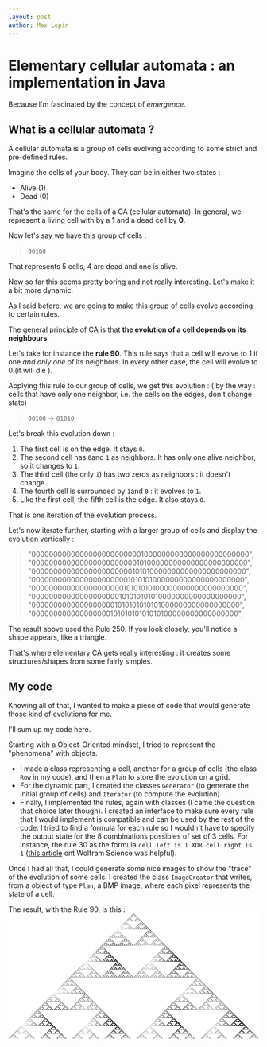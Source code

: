 ```yaml
---
layout: post
author: Max Lepin
---
```



# Elementary cellular automata : an implementation in Java
Because I'm fascinated by the concept of *emergence*.

## What is a cellular automata ? 

A cellular automata is a group of cells evolving according to some strict and pre-defined rules. 

Imagine the cells of your body. They can be in either two states : 
- Alive (1)
- Dead (0)

That's the same for the cells of a CA (cellular automata). In general, we represent a living cell with by a **1** and a dead cell by **0**.

Now let's say we have this group of cells : 

> ```00100```

That represents 5 cells, 4 are dead and one is alive. 

Now so far this seems pretty boring and not really interesting. Let's make it a bit more dynamic. 

As I said before, we are going to make this group of cells evolve according to certain rules. 

The general principle of CA is that **the evolution of a cell depends on its neighbours**.

Let's take for instance the **rule 90**.
This rule says that a cell will evolve to 1 if one *and only one* of its neighbors. In every other case, the cell will evolve to 0 (it will die ).

Applying this rule to our group of cells, we get this evolution : ( by the way : cells that have only one neighbor, i.e. the cells on the edges, don't change state)
> ```00100``` → ```01010```

Let's break this evolution down : 

1. The first cell is on the edge. It stays ```0```.
2. The second cell has ```0```and ```1``` as neighbors. It has only one alive neighbor, so it changes to ```1```.
3. The third cell (the only ```1```) has two zeros as neighbors : it doesn't change.
4. The fourth cell is surrounded by ```1```and ```0``` : it evolves to ```1```.
5. Like the first cell, the fifth cell is the edge. It also stays ```0```.

That is one iteration of the evolution process.

Let's now iterate further, starting with a larger group of cells and display the evolution vertically :

> "00000000000000000000000001000000000000000000000000",
"00000000000000000000000010100000000000000000000000",
"00000000000000000000000101010000000000000000000000",
"00000000000000000000001010101000000000000000000000",
"00000000000000000000010101010100000000000000000000",
"00000000000000000000101010101010000000000000000000",
"00000000000000000001010101010101000000000000000000",
"00000000000000000010101010101010100000000000000000",

The result above used the Rule 250. If you look closely, you'll notice a shape appears, like a triangle.

That's where elementary CA gets really interesting : it creates some structures/shapes from some fairly simples. 

## My code 

Knowing all of that, I wanted to make a piece of code that would generate those kind of evolutions for me.

I'll sum up my code here.

Starting with a Object-Oriented mindset, I tried to represent the "phenomena" with objects. 
* I made a class representing a cell, another for a group of cells (the class `Row` in my code), and then a `Plan` to store the evolution on a grid. 
* For the dynamic part, I created the classes `Generator` (to generate the initial group of cells) and `Iterator` (to compute the evolution)
* Finally, I implemented the rules, again with classes (I came the question that choice later though). I created an interface to make sure every rule that I would implement is compatible and can be used by the rest of the code. 
I tried to find a formula for each rule so I wouldn't have to specify the output state for the 8 combinations possibles of set of 3 cells. 
For instance, the rule 30 as the formula `cell left is 1 XOR cell right is 1` ([this article](https://www.wolframscience.com/nks/notes-2-1--cellular-automaton-rules-as-formulas/) ont Wolfram Science was helpful). 

Once I had all that, I could generate some nice images to show the "trace" of the evolution of some cells. I created the class `ImageCreator` that writes, from a object of type `Plan`, a BMP image, where each pixel represents the state of a cell.

The result, with the Rule 90, is this : 
![Rule 90](/assets/img/rule90.bmp)
 
